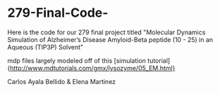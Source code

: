# 279-Final-Code-


Here is the code for our 279 final project titled "Molecular Dynamics Simulation of Alzheimer’s Disease Amyloid-Beta peptide (10 - 25) in an Aqueous (TIP3P) Solvent"

mdp files largely modeled off of this [simulation tutorial]{http://www.mdtutorials.com/gmx/lysozyme/05_EM.html}  


Carlos Ayala Bellido & Elena Martinez
